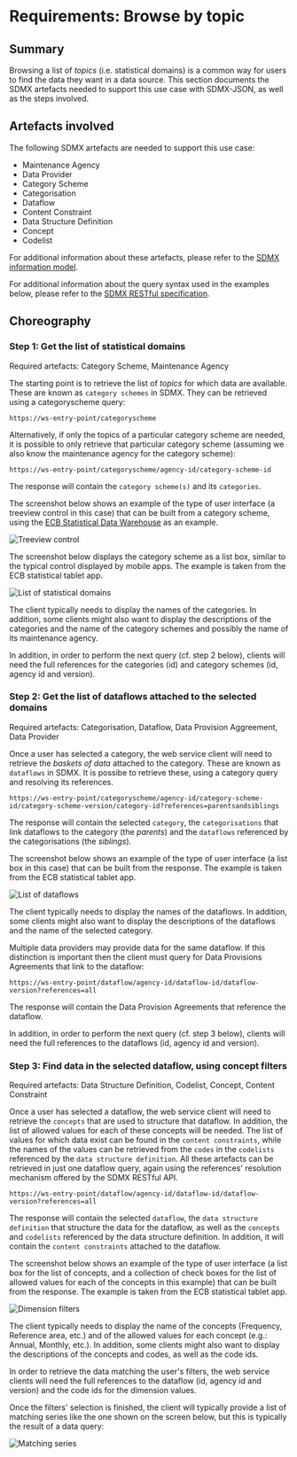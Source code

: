 # Requirements: Browse by topic

## Summary

Browsing a list of *topics* (i.e. statistical domains) is a common way for users to find the data they want in a data source. This section documents the SDMX artefacts needed to support this use case with SDMX-JSON, as well as the steps involved.

## Artefacts involved

The following SDMX artefacts are needed to support this use case:

- Maintenance Agency
- Data Provider
- Category Scheme
- Categorisation
- Dataflow
- Content Constraint
- Data Structure Definition
- Concept
- Codelist

For additional information about these artefacts, please refer to the [SDMX information model](http://sdmx.org/wp-content/uploads/2011/08/SDMX_2-1-1_SECTION_2_InformationModel_201108.pdf).

For additional information about the query syntax used in the examples below, please refer to the [SDMX RESTful specification](https://github.com/sdmx-twg/sdmx-rest/tree/master/v2_1/ws/rest/docs).

## Choreography

### Step 1: Get the list of statistical domains

Required artefacts: Category Scheme, Maintenance Agency

The starting point is to retrieve the list of *topics* for which data are available. These are known as `category schemes` in SDMX. They can be retrieved using a categoryscheme query:

```
https://ws-entry-point/categoryscheme
```

Alternatively, if only the topics of a particular category scheme are needed, it is possible to only retrieve that particular category scheme (assuming we also know the maintenance agency for the category scheme):

```
https://ws-entry-point/categoryscheme/agency-id/category-scheme-id
```

The response will contain the `category scheme(s)` and its `categories`.

The screenshot below shows an example of the type of user interface (a treeview control in this case) that can be built from a category scheme, using the [ECB Statistical Data Warehouse](https://sdw.ecb.europa.eu) as an example.

![Treeview control](img/cs-treeview.png)

The screenshot below displays the category scheme as a list box, similar to the typical control displayed by mobile apps. The example is taken from the ECB statistical tablet app.

![List of statistical domains](img/cs-list.png)

The client typically needs to display the names of the categories. In addition, some clients might also want to display the descriptions of the categories and the name of the category schemes and possibly the name of its maintenance agency.

In addition, in order to perform the next query (cf. step 2 below), clients will need the full references for the categories (id) and category schemes (id, agency id and version).

### Step 2: Get the list of dataflows attached to the selected domains

Required artefacts: Categorisation, Dataflow, Data Provision Aggreement, Data Provider

Once a user has selected a category, the web service client will need to retrieve the *baskets of data* attached to the category. These are known as `dataflows` in SDMX. It is possibe to retrieve these, using a category query and resolving its references.

```
https://ws-entry-point/categoryscheme/agency-id/category-scheme-id/category-scheme-version/category-id?references=parentsandsiblings
```

The response will contain the selected `category`, the `categorisations` that link dataflows to the category (the *parents*) and the `dataflows` referenced by the categorisations (the *siblings*).

The screenshot below shows an example of the type of user interface (a list box in this case) that can be built from the response. The example is taken from the ECB statistical tablet app.

![List of dataflows](img/df-list.png)

The client typically needs to display the names of the dataflows. In addition, some clients might also want to display the descriptions of the dataflows and the name of the selected category.

Multiple data providers may provide data for the same dataflow. If this distinction is important then the client must query for Data Provisions Agreements that link to the dataflow:

```
https://ws-entry-point/dataflow/agency-id/dataflow-id/dataflow-version?references=all
```

The response will contain the Data Provision Agreements that reference the dataflow.

In addition, in order to perform the next query (cf. step 3 below), clients will need the full references to the dataflows (id, agency id and version).

### Step 3: Find data in the selected dataflow, using concept filters

Required artefacts: Data Structure Definition, Codelist, Concept, Content Constraint

Once a user has selected a dataflow, the web service client will need to retrieve the `concepts` that are used to structure that dataflow. In addition, the list of allowed values for each of these concepts will be needed. The list of values for which data exist can be found in the `content constraints`, while the names of the values can be retrieved from the `codes` in the `codelists` referenced by the `data structure definition`. All these artefacts can be retrieved in just one dataflow query, again using the references' resolution mechanism offered by the SDMX RESTful API.

```
https://ws-entry-point/dataflow/agency-id/dataflow-id/dataflow-version?references=all
```

The response will contain the selected `dataflow`, the `data structure definition` that structure the data for the dataflow, as well as the `concepts` and `codelists` referenced by the data structure definition. In addition, it will contain the `content constraints` attached to the dataflow.

The screenshot below shows an example of the type of user interface (a list box for the list of concepts, and a collection of check boxes for the list of allowed values for each of the concepts in this example) that can be built from the response. The example is taken from the ECB statistical tablet app.

![Dimension filters](img/df-filters.png)

The client typically needs to display the name of the concepts (Frequency, Reference area, etc.) and of the allowed values for each concept (e.g.: Annual, Monthly, etc.). In addition, some clients might also want to display the descriptions of the concepts and codes, as well as the code ids.

In order to retrieve the data matching the user's filters, the web service clients will need the full references to the dataflow (id, agency id and version) and the code ids for the dimension values.

Once the filters' selection is finished, the client will typically provide a list of matching series like the one shown on the screen below, but this is typically the result of a data query:

![Matching series](img/series-list.png)
